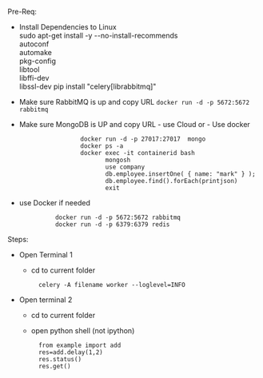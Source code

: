 

Pre-Req:
- Install Dependencies to Linux      
        sudo apt-get install -y --no-install-recommends \
                autoconf \
                automake \
                pkg-config \
                libtool \
                libffi-dev \
                libssl-dev
        pip install "celery[librabbitmq]"
- Make sure RabbitMQ is up and copy URL
```docker run -d -p 5672:5672 rabbitmq```
- Make sure MongoDB is UP and copy URL
            - use Cloud or 
            - Use docker
           
                       docker run -d -p 27017:27017  mongo
                       docker ps -a
                       docker exec -it containerid bash
                              mongosh
                              use company
                              db.employee.insertOne( { name: "mark" } );
                              db.employee.find().forEach(printjson)
                              exit
- use Docker if needed
        
                docker run -d -p 5672:5672 rabbitmq
                docker run -d -p 6379:6379 redis
Steps:
- Open Terminal 1
  - cd to current folder
          
          celery -A filename worker --loglevel=INFO
- Open terminal 2
  - cd to current folder
  - open python shell (not ipython) 

          from example import add
          res=add.delay(1,2)
          res.status()
          res.get()
        

